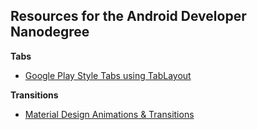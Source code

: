 ## Resources for the Android Developer Nanodegree

**Tabs**

- [Google Play Style Tabs using TabLayout](https://guides.codepath.com/android/google-play-style-tabs-using-tablayout#sliding-tabs-layout)

**Transitions**

- [Material Design Animations & Transitions](http://lgvalle.xyz/2015/06/07/material-animations/)